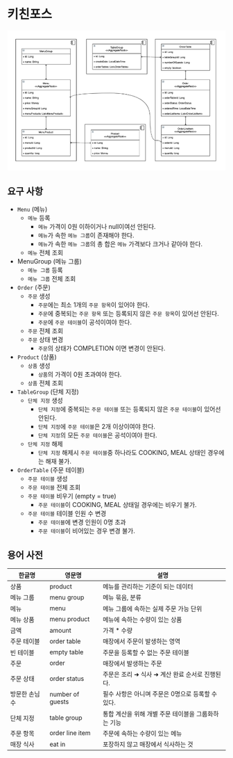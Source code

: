# 키친포스

![jwp-refactoring-entity-relation-2](assets/jwp-refactoring-entity-relation.png)

<!-- %3CmxGraphModel%3E%3Croot%3E%3CmxCell%20id%3D%220%22%2F%3E%3CmxCell%20id%3D%221%22%20parent%3D%220%22%2F%3E%3CmxCell%20id%3D%222%22%20value%3D%22%22%20style%3D%22html%3D1%3BdropTarget%3D0%3B%22%20vertex%3D%221%22%20parent%3D%221%22%3E%3CmxGeometry%20x%3D%22410%22%20y%3D%2240%22%20width%3D%22300%22%20height%3D%22600%22%20as%3D%22geometry%22%2F%3E%3C%2FmxCell%3E%3CmxCell%20id%3D%223%22%20value%3D%22%22%20style%3D%22shape%3Dmodule%3BjettyWidth%3D8%3BjettyHeight%3D4%3B%22%20vertex%3D%221%22%20parent%3D%222%22%3E%3CmxGeometry%20x%3D%221%22%20width%3D%2220%22%20height%3D%2220%22%20relative%3D%221%22%20as%3D%22geometry%22%3E%3CmxPoint%20x%3D%22-27%22%20y%3D%227%22%20as%3D%22offset%22%2F%3E%3C%2FmxGeometry%3E%3C%2FmxCell%3E%3CmxCell%20id%3D%224%22%20value%3D%22%22%20style%3D%22html%3D1%3BdropTarget%3D0%3B%22%20vertex%3D%221%22%20parent%3D%221%22%3E%3CmxGeometry%20x%3D%2270%22%20y%3D%2240%22%20width%3D%22300%22%20height%3D%22171%22%20as%3D%22geometry%22%2F%3E%3C%2FmxCell%3E%3CmxCell%20id%3D%225%22%20value%3D%22%22%20style%3D%22shape%3Dmodule%3BjettyWidth%3D8%3BjettyHeight%3D4%3B%22%20vertex%3D%221%22%20parent%3D%224%22%3E%3CmxGeometry%20x%3D%221%22%20width%3D%2220%22%20height%3D%2220%22%20relative%3D%221%22%20as%3D%22geometry%22%3E%3CmxPoint%20x%3D%22-27%22%20y%3D%227%22%20as%3D%22offset%22%2F%3E%3C%2FmxGeometry%3E%3C%2FmxCell%3E%3CmxCell%20id%3D%226%22%20value%3D%22%22%20style%3D%22html%3D1%3BdropTarget%3D0%3B%22%20vertex%3D%221%22%20parent%3D%221%22%3E%3CmxGeometry%20x%3D%2262%22%20y%3D%22460%22%20width%3D%22300%22%20height%3D%22180%22%20as%3D%22geometry%22%2F%3E%3C%2FmxCell%3E%3CmxCell%20id%3D%227%22%20value%3D%22%22%20style%3D%22shape%3Dmodule%3BjettyWidth%3D8%3BjettyHeight%3D4%3B%22%20vertex%3D%221%22%20parent%3D%226%22%3E%3CmxGeometry%20x%3D%221%22%20width%3D%2220%22%20height%3D%2220%22%20relative%3D%221%22%20as%3D%22geometry%22%3E%3CmxPoint%20x%3D%22-27%22%20y%3D%227%22%20as%3D%22offset%22%2F%3E%3C%2FmxGeometry%3E%3C%2FmxCell%3E%3CmxCell%20id%3D%228%22%20value%3D%22%22%20style%3D%22html%3D1%3BdropTarget%3D0%3B%22%20vertex%3D%221%22%20parent%3D%221%22%3E%3CmxGeometry%20x%3D%22-280%22%20y%3D%2240%22%20width%3D%22300%22%20height%3D%22600%22%20as%3D%22geometry%22%2F%3E%3C%2FmxCell%3E%3CmxCell%20id%3D%229%22%20value%3D%22%22%20style%3D%22shape%3Dmodule%3BjettyWidth%3D8%3BjettyHeight%3D4%3B%22%20vertex%3D%221%22%20parent%3D%228%22%3E%3CmxGeometry%20x%3D%221%22%20width%3D%2220%22%20height%3D%2220%22%20relative%3D%221%22%20as%3D%22geometry%22%3E%3CmxPoint%20x%3D%22-27%22%20y%3D%227%22%20as%3D%22offset%22%2F%3E%3C%2FmxGeometry%3E%3C%2FmxCell%3E%3CmxCell%20id%3D%2210%22%20value%3D%22Order%26%2310%3B%26lt%3B%26lt%3BAggregateRoot%26gt%3B%26gt%3B%22%20style%3D%22swimlane%3BfontStyle%3D0%3BchildLayout%3DstackLayout%3Bhorizontal%3D1%3BstartSize%3D50%3BfillColor%3Dnone%3BhorizontalStack%3D0%3BresizeParent%3D1%3BresizeParentMax%3D0%3BresizeLast%3D0%3Bcollapsible%3D1%3BmarginBottom%3D0%3B%22%20vertex%3D%221%22%20parent%3D%221%22%3E%3CmxGeometry%20x%3D%22440%22%20y%3D%22240%22%20width%3D%22240%22%20height%3D%22180%22%20as%3D%22geometry%22%2F%3E%3C%2FmxCell%3E%3CmxCell%20id%3D%2211%22%20value%3D%22%2B%20id%3A%20Long%22%20style%3D%22text%3BstrokeColor%3Dnone%3BfillColor%3Dnone%3Balign%3Dleft%3BverticalAlign%3Dtop%3BspacingLeft%3D4%3BspacingRight%3D4%3Boverflow%3Dhidden%3Brotatable%3D0%3Bpoints%3D%5B%5B0%2C0.5%5D%2C%5B1%2C0.5%5D%5D%3BportConstraint%3Deastwest%3B%22%20vertex%3D%221%22%20parent%3D%2210%22%3E%3CmxGeometry%20y%3D%2250%22%20width%3D%22240%22%20height%3D%2226%22%20as%3D%22geometry%22%2F%3E%3C%2FmxCell%3E%3CmxCell%20id%3D%2212%22%20value%3D%22%2B%20orderTableId%3A%20Long%22%20style%3D%22text%3BstrokeColor%3Dnone%3BfillColor%3Dnone%3Balign%3Dleft%3BverticalAlign%3Dtop%3BspacingLeft%3D4%3BspacingRight%3D4%3Boverflow%3Dhidden%3Brotatable%3D0%3Bpoints%3D%5B%5B0%2C0.5%5D%2C%5B1%2C0.5%5D%5D%3BportConstraint%3Deastwest%3B%22%20vertex%3D%221%22%20parent%3D%2210%22%3E%3CmxGeometry%20y%3D%2276%22%20width%3D%22240%22%20height%3D%2226%22%20as%3D%22geometry%22%2F%3E%3C%2FmxCell%3E%3CmxCell%20id%3D%2213%22%20value%3D%22%2B%20orderStatus%3A%20OrderStatus%22%20style%3D%22text%3BstrokeColor%3Dnone%3BfillColor%3Dnone%3Balign%3Dleft%3BverticalAlign%3Dtop%3BspacingLeft%3D4%3BspacingRight%3D4%3Boverflow%3Dhidden%3Brotatable%3D0%3Bpoints%3D%5B%5B0%2C0.5%5D%2C%5B1%2C0.5%5D%5D%3BportConstraint%3Deastwest%3B%22%20vertex%3D%221%22%20parent%3D%2210%22%3E%3CmxGeometry%20y%3D%22102%22%20width%3D%22240%22%20height%3D%2226%22%20as%3D%22geometry%22%2F%3E%3C%2FmxCell%3E%3CmxCell%20id%3D%2214%22%20value%3D%22%2B%20orderedTime%3A%20LocalDateTime%22%20style%3D%22text%3BstrokeColor%3Dnone%3BfillColor%3Dnone%3Balign%3Dleft%3BverticalAlign%3Dtop%3BspacingLeft%3D4%3BspacingRight%3D4%3Boverflow%3Dhidden%3Brotatable%3D0%3Bpoints%3D%5B%5B0%2C0.5%5D%2C%5B1%2C0.5%5D%5D%3BportConstraint%3Deastwest%3B%22%20vertex%3D%221%22%20parent%3D%2210%22%3E%3CmxGeometry%20y%3D%22128%22%20width%3D%22240%22%20height%3D%2226%22%20as%3D%22geometry%22%2F%3E%3C%2FmxCell%3E%3CmxCell%20id%3D%2215%22%20value%3D%22%2B%20orderListItems%3A%20List%26lt%3BOrderListItem%26gt%3B%22%20style%3D%22text%3BstrokeColor%3Dnone%3BfillColor%3Dnone%3Balign%3Dleft%3BverticalAlign%3Dtop%3BspacingLeft%3D4%3BspacingRight%3D4%3Boverflow%3Dhidden%3Brotatable%3D0%3Bpoints%3D%5B%5B0%2C0.5%5D%2C%5B1%2C0.5%5D%5D%3BportConstraint%3Deastwest%3B%22%20vertex%3D%221%22%20parent%3D%2210%22%3E%3CmxGeometry%20y%3D%22154%22%20width%3D%22240%22%20height%3D%2226%22%20as%3D%22geometry%22%2F%3E%3C%2FmxCell%3E%3CmxCell%20id%3D%2216%22%20style%3D%22edgeStyle%3DorthogonalEdgeStyle%3Bcurved%3D1%3Brounded%3D0%3BorthogonalLoop%3D1%3BjettySize%3Dauto%3Bhtml%3D1%3BstartArrow%3DERmany%3BstartFill%3D0%3BendArrow%3DERone%3BendFill%3D0%3B%22%20edge%3D%221%22%20source%3D%2217%22%20target%3D%2210%22%20parent%3D%221%22%3E%3CmxGeometry%20relative%3D%221%22%20as%3D%22geometry%22%2F%3E%3C%2FmxCell%3E%3CmxCell%20id%3D%2217%22%20value%3D%22OrderLineItem%26%2310%3B%26lt%3B%26lt%3BAggregateRoot%26gt%3B%26gt%3B%22%20style%3D%22swimlane%3BfontStyle%3D0%3BchildLayout%3DstackLayout%3Bhorizontal%3D1%3BstartSize%3D47%3BfillColor%3Dnone%3BhorizontalStack%3D0%3BresizeParent%3D1%3BresizeParentMax%3D0%3BresizeLast%3D0%3Bcollapsible%3D1%3BmarginBottom%3D0%3B%22%20vertex%3D%221%22%20parent%3D%221%22%3E%3CmxGeometry%20x%3D%22440%22%20y%3D%22464.5%22%20width%3D%22240%22%20height%3D%22151%22%20as%3D%22geometry%22%2F%3E%3C%2FmxCell%3E%3CmxCell%20id%3D%2218%22%20value%3D%22%2B%20id%3A%20Long%22%20style%3D%22text%3BstrokeColor%3Dnone%3BfillColor%3Dnone%3Balign%3Dleft%3BverticalAlign%3Dtop%3BspacingLeft%3D4%3BspacingRight%3D4%3Boverflow%3Dhidden%3Brotatable%3D0%3Bpoints%3D%5B%5B0%2C0.5%5D%2C%5B1%2C0.5%5D%5D%3BportConstraint%3Deastwest%3B%22%20vertex%3D%221%22%20parent%3D%2217%22%3E%3CmxGeometry%20y%3D%2247%22%20width%3D%22240%22%20height%3D%2226%22%20as%3D%22geometry%22%2F%3E%3C%2FmxCell%3E%3CmxCell%20id%3D%2219%22%20value%3D%22%2B%20orderId%3A%20Long%22%20style%3D%22text%3BstrokeColor%3Dnone%3BfillColor%3Dnone%3Balign%3Dleft%3BverticalAlign%3Dtop%3BspacingLeft%3D4%3BspacingRight%3D4%3Boverflow%3Dhidden%3Brotatable%3D0%3Bpoints%3D%5B%5B0%2C0.5%5D%2C%5B1%2C0.5%5D%5D%3BportConstraint%3Deastwest%3B%22%20vertex%3D%221%22%20parent%3D%2217%22%3E%3CmxGeometry%20y%3D%2273%22%20width%3D%22240%22%20height%3D%2226%22%20as%3D%22geometry%22%2F%3E%3C%2FmxCell%3E%3CmxCell%20id%3D%2220%22%20value%3D%22%2B%20menuId%3A%20Long%22%20style%3D%22text%3BstrokeColor%3Dnone%3BfillColor%3Dnone%3Balign%3Dleft%3BverticalAlign%3Dtop%3BspacingLeft%3D4%3BspacingRight%3D4%3Boverflow%3Dhidden%3Brotatable%3D0%3Bpoints%3D%5B%5B0%2C0.5%5D%2C%5B1%2C0.5%5D%5D%3BportConstraint%3Deastwest%3B%22%20vertex%3D%221%22%20parent%3D%2217%22%3E%3CmxGeometry%20y%3D%2299%22%20width%3D%22240%22%20height%3D%2226%22%20as%3D%22geometry%22%2F%3E%3C%2FmxCell%3E%3CmxCell%20id%3D%2221%22%20value%3D%22%2B%20quantity%3A%20long%22%20style%3D%22text%3BstrokeColor%3Dnone%3BfillColor%3Dnone%3Balign%3Dleft%3BverticalAlign%3Dtop%3BspacingLeft%3D4%3BspacingRight%3D4%3Boverflow%3Dhidden%3Brotatable%3D0%3Bpoints%3D%5B%5B0%2C0.5%5D%2C%5B1%2C0.5%5D%5D%3BportConstraint%3Deastwest%3B%22%20vertex%3D%221%22%20parent%3D%2217%22%3E%3CmxGeometry%20y%3D%22125%22%20width%3D%22240%22%20height%3D%2226%22%20as%3D%22geometry%22%2F%3E%3C%2FmxCell%3E%3CmxCell%20id%3D%2222%22%20style%3D%22edgeStyle%3DorthogonalEdgeStyle%3Bcurved%3D1%3Brounded%3D0%3BorthogonalLoop%3D1%3BjettySize%3Dauto%3Bhtml%3D1%3BstartArrow%3DERone%3BstartFill%3D0%3BendArrow%3DERone%3BendFill%3D0%3BentryX%3D0%3BentryY%3D0.5%3BentryDx%3D0%3BentryDy%3D0%3BexitX%3D1%3BexitY%3D0.5%3BexitDx%3D0%3BexitDy%3D0%3B%22%20edge%3D%221%22%20source%3D%2225%22%20target%3D%2219%22%20parent%3D%221%22%3E%3CmxGeometry%20relative%3D%221%22%20as%3D%22geometry%22%3E%3CArray%20as%3D%22points%22%3E%3CmxPoint%20x%3D%22384%22%20y%3D%22306%22%2F%3E%3CmxPoint%20x%3D%22384%22%20y%3D%22539%22%2F%3E%3C%2FArray%3E%3C%2FmxGeometry%3E%3C%2FmxCell%3E%3CmxCell%20id%3D%2223%22%20value%3D%22Menu%26%2310%3B%26lt%3B%26lt%3BAggregateRoot%26gt%3B%26gt%3B%22%20style%3D%22swimlane%3BfontStyle%3D0%3BchildLayout%3DstackLayout%3Bhorizontal%3D1%3BstartSize%3D50%3BfillColor%3Dnone%3BhorizontalStack%3D0%3BresizeParent%3D1%3BresizeParentMax%3D0%3BresizeLast%3D0%3Bcollapsible%3D1%3BmarginBottom%3D0%3B%22%20vertex%3D%221%22%20parent%3D%221%22%3E%3CmxGeometry%20x%3D%22-250%22%20y%3D%22240%22%20width%3D%22240%22%20height%3D%22180%22%20as%3D%22geometry%22%2F%3E%3C%2FmxCell%3E%3CmxCell%20id%3D%2224%22%20value%3D%22%2B%20id%3A%20Long%22%20style%3D%22text%3BstrokeColor%3Dnone%3BfillColor%3Dnone%3Balign%3Dleft%3BverticalAlign%3Dtop%3BspacingLeft%3D4%3BspacingRight%3D4%3Boverflow%3Dhidden%3Brotatable%3D0%3Bpoints%3D%5B%5B0%2C0.5%5D%2C%5B1%2C0.5%5D%5D%3BportConstraint%3Deastwest%3B%22%20vertex%3D%221%22%20parent%3D%2223%22%3E%3CmxGeometry%20y%3D%2250%22%20width%3D%22240%22%20height%3D%2226%22%20as%3D%22geometry%22%2F%3E%3C%2FmxCell%3E%3CmxCell%20id%3D%2225%22%20value%3D%22%2B%20name%3A%20String%22%20style%3D%22text%3BstrokeColor%3Dnone%3BfillColor%3Dnone%3Balign%3Dleft%3BverticalAlign%3Dtop%3BspacingLeft%3D4%3BspacingRight%3D4%3Boverflow%3Dhidden%3Brotatable%3D0%3Bpoints%3D%5B%5B0%2C0.5%5D%2C%5B1%2C0.5%5D%5D%3BportConstraint%3Deastwest%3B%22%20vertex%3D%221%22%20parent%3D%2223%22%3E%3CmxGeometry%20y%3D%2276%22%20width%3D%22240%22%20height%3D%2226%22%20as%3D%22geometry%22%2F%3E%3C%2FmxCell%3E%3CmxCell%20id%3D%2226%22%20value%3D%22%2B%20price%3A%20Money%22%20style%3D%22text%3BstrokeColor%3Dnone%3BfillColor%3Dnone%3Balign%3Dleft%3BverticalAlign%3Dtop%3BspacingLeft%3D4%3BspacingRight%3D4%3Boverflow%3Dhidden%3Brotatable%3D0%3Bpoints%3D%5B%5B0%2C0.5%5D%2C%5B1%2C0.5%5D%5D%3BportConstraint%3Deastwest%3B%22%20vertex%3D%221%22%20parent%3D%2223%22%3E%3CmxGeometry%20y%3D%22102%22%20width%3D%22240%22%20height%3D%2226%22%20as%3D%22geometry%22%2F%3E%3C%2FmxCell%3E%3CmxCell%20id%3D%2227%22%20value%3D%22%2B%20menuGroupId%3A%20Long%22%20style%3D%22text%3BstrokeColor%3Dnone%3BfillColor%3Dnone%3Balign%3Dleft%3BverticalAlign%3Dtop%3BspacingLeft%3D4%3BspacingRight%3D4%3Boverflow%3Dhidden%3Brotatable%3D0%3Bpoints%3D%5B%5B0%2C0.5%5D%2C%5B1%2C0.5%5D%5D%3BportConstraint%3Deastwest%3B%22%20vertex%3D%221%22%20parent%3D%2223%22%3E%3CmxGeometry%20y%3D%22128%22%20width%3D%22240%22%20height%3D%2226%22%20as%3D%22geometry%22%2F%3E%3C%2FmxCell%3E%3CmxCell%20id%3D%2228%22%20value%3D%22%2B%20menuProducts%3A%20List%26lt%3BMenuProduct%26gt%3B%22%20style%3D%22text%3BstrokeColor%3Dnone%3BfillColor%3Dnone%3Balign%3Dleft%3BverticalAlign%3Dtop%3BspacingLeft%3D4%3BspacingRight%3D4%3Boverflow%3Dhidden%3Brotatable%3D0%3Bpoints%3D%5B%5B0%2C0.5%5D%2C%5B1%2C0.5%5D%5D%3BportConstraint%3Deastwest%3B%22%20vertex%3D%221%22%20parent%3D%2223%22%3E%3CmxGeometry%20y%3D%22154%22%20width%3D%22240%22%20height%3D%2226%22%20as%3D%22geometry%22%2F%3E%3C%2FmxCell%3E%3CmxCell%20id%3D%2229%22%20style%3D%22edgeStyle%3DorthogonalEdgeStyle%3Bcurved%3D1%3Brounded%3D0%3BorthogonalLoop%3D1%3BjettySize%3Dauto%3Bhtml%3D1%3BstartArrow%3DERone%3BstartFill%3D0%3BendArrow%3DERmany%3BendFill%3D0%3B%22%20edge%3D%221%22%20source%3D%2230%22%20target%3D%2223%22%20parent%3D%221%22%3E%3CmxGeometry%20relative%3D%221%22%20as%3D%22geometry%22%2F%3E%3C%2FmxCell%3E%3CmxCell%20id%3D%2230%22%20value%3D%22MenuGroup%22%20style%3D%22swimlane%3BfontStyle%3D0%3BchildLayout%3DstackLayout%3Bhorizontal%3D1%3BstartSize%3D26%3BfillColor%3Dnone%3BhorizontalStack%3D0%3BresizeParent%3D1%3BresizeParentMax%3D0%3BresizeLast%3D0%3Bcollapsible%3D1%3BmarginBottom%3D0%3B%22%20vertex%3D%221%22%20parent%3D%221%22%3E%3CmxGeometry%20x%3D%22-250%22%20y%3D%2286.5%22%20width%3D%22240%22%20height%3D%2278%22%20as%3D%22geometry%22%2F%3E%3C%2FmxCell%3E%3CmxCell%20id%3D%2231%22%20value%3D%22%2B%20id%3A%20Long%22%20style%3D%22text%3BstrokeColor%3Dnone%3BfillColor%3Dnone%3Balign%3Dleft%3BverticalAlign%3Dtop%3BspacingLeft%3D4%3BspacingRight%3D4%3Boverflow%3Dhidden%3Brotatable%3D0%3Bpoints%3D%5B%5B0%2C0.5%5D%2C%5B1%2C0.5%5D%5D%3BportConstraint%3Deastwest%3B%22%20vertex%3D%221%22%20parent%3D%2230%22%3E%3CmxGeometry%20y%3D%2226%22%20width%3D%22240%22%20height%3D%2226%22%20as%3D%22geometry%22%2F%3E%3C%2FmxCell%3E%3CmxCell%20id%3D%2232%22%20value%3D%22%2B%20name%3A%20String%22%20style%3D%22text%3BstrokeColor%3Dnone%3BfillColor%3Dnone%3Balign%3Dleft%3BverticalAlign%3Dtop%3BspacingLeft%3D4%3BspacingRight%3D4%3Boverflow%3Dhidden%3Brotatable%3D0%3Bpoints%3D%5B%5B0%2C0.5%5D%2C%5B1%2C0.5%5D%5D%3BportConstraint%3Deastwest%3B%22%20vertex%3D%221%22%20parent%3D%2230%22%3E%3CmxGeometry%20y%3D%2252%22%20width%3D%22240%22%20height%3D%2226%22%20as%3D%22geometry%22%2F%3E%3C%2FmxCell%3E%3CmxCell%20id%3D%2233%22%20style%3D%22edgeStyle%3DorthogonalEdgeStyle%3Bcurved%3D1%3Brounded%3D0%3BorthogonalLoop%3D1%3BjettySize%3Dauto%3Bhtml%3D1%3BstartArrow%3DERmany%3BstartFill%3D0%3BendArrow%3DERone%3BendFill%3D0%3B%22%20edge%3D%221%22%20source%3D%2235%22%20target%3D%2223%22%20parent%3D%221%22%3E%3CmxGeometry%20relative%3D%221%22%20as%3D%22geometry%22%2F%3E%3C%2FmxCell%3E%3CmxCell%20id%3D%2234%22%20style%3D%22edgeStyle%3DorthogonalEdgeStyle%3Bcurved%3D1%3Brounded%3D0%3BorthogonalLoop%3D1%3BjettySize%3Dauto%3Bhtml%3D1%3BstartArrow%3DERmany%3BstartFill%3D0%3BendArrow%3DERone%3BendFill%3D0%3B%22%20edge%3D%221%22%20source%3D%2235%22%20target%3D%2251%22%20parent%3D%221%22%3E%3CmxGeometry%20relative%3D%221%22%20as%3D%22geometry%22%2F%3E%3C%2FmxCell%3E%3CmxCell%20id%3D%2235%22%20value%3D%22MenuProduct%22%20style%3D%22swimlane%3BfontStyle%3D0%3BchildLayout%3DstackLayout%3Bhorizontal%3D1%3BstartSize%3D26%3BfillColor%3Dnone%3BhorizontalStack%3D0%3BresizeParent%3D1%3BresizeParentMax%3D0%3BresizeLast%3D0%3Bcollapsible%3D1%3BmarginBottom%3D0%3B%22%20vertex%3D%221%22%20parent%3D%221%22%3E%3CmxGeometry%20x%3D%22-250%22%20y%3D%22485.5%22%20width%3D%22240%22%20height%3D%22130%22%20as%3D%22geometry%22%2F%3E%3C%2FmxCell%3E%3CmxCell%20id%3D%2236%22%20value%3D%22%2B%20id%3A%20Long%22%20style%3D%22text%3BstrokeColor%3Dnone%3BfillColor%3Dnone%3Balign%3Dleft%3BverticalAlign%3Dtop%3BspacingLeft%3D4%3BspacingRight%3D4%3Boverflow%3Dhidden%3Brotatable%3D0%3Bpoints%3D%5B%5B0%2C0.5%5D%2C%5B1%2C0.5%5D%5D%3BportConstraint%3Deastwest%3B%22%20vertex%3D%221%22%20parent%3D%2235%22%3E%3CmxGeometry%20y%3D%2226%22%20width%3D%22240%22%20height%3D%2226%22%20as%3D%22geometry%22%2F%3E%3C%2FmxCell%3E%3CmxCell%20id%3D%2237%22%20value%3D%22%2B%20menuId%3A%20Long%22%20style%3D%22text%3BstrokeColor%3Dnone%3BfillColor%3Dnone%3Balign%3Dleft%3BverticalAlign%3Dtop%3BspacingLeft%3D4%3BspacingRight%3D4%3Boverflow%3Dhidden%3Brotatable%3D0%3Bpoints%3D%5B%5B0%2C0.5%5D%2C%5B1%2C0.5%5D%5D%3BportConstraint%3Deastwest%3B%22%20vertex%3D%221%22%20parent%3D%2235%22%3E%3CmxGeometry%20y%3D%2252%22%20width%3D%22240%22%20height%3D%2226%22%20as%3D%22geometry%22%2F%3E%3C%2FmxCell%3E%3CmxCell%20id%3D%2238%22%20value%3D%22%2B%20productId%3A%20Long%22%20style%3D%22text%3BstrokeColor%3Dnone%3BfillColor%3Dnone%3Balign%3Dleft%3BverticalAlign%3Dtop%3BspacingLeft%3D4%3BspacingRight%3D4%3Boverflow%3Dhidden%3Brotatable%3D0%3Bpoints%3D%5B%5B0%2C0.5%5D%2C%5B1%2C0.5%5D%5D%3BportConstraint%3Deastwest%3B%22%20vertex%3D%221%22%20parent%3D%2235%22%3E%3CmxGeometry%20y%3D%2278%22%20width%3D%22240%22%20height%3D%2226%22%20as%3D%22geometry%22%2F%3E%3C%2FmxCell%3E%3CmxCell%20id%3D%2239%22%20value%3D%22%2B%20quantity%3A%20long%22%20style%3D%22text%3BstrokeColor%3Dnone%3BfillColor%3Dnone%3Balign%3Dleft%3BverticalAlign%3Dtop%3BspacingLeft%3D4%3BspacingRight%3D4%3Boverflow%3Dhidden%3Brotatable%3D0%3Bpoints%3D%5B%5B0%2C0.5%5D%2C%5B1%2C0.5%5D%5D%3BportConstraint%3Deastwest%3B%22%20vertex%3D%221%22%20parent%3D%2235%22%3E%3CmxGeometry%20y%3D%22104%22%20width%3D%22240%22%20height%3D%2226%22%20as%3D%22geometry%22%2F%3E%3C%2FmxCell%3E%3CmxCell%20id%3D%2240%22%20style%3D%22edgeStyle%3DorthogonalEdgeStyle%3Brounded%3D0%3BorthogonalLoop%3D1%3BjettySize%3Dauto%3Bhtml%3D1%3BendArrow%3DERone%3BendFill%3D0%3BstartArrow%3DERone%3BstartFill%3D0%3B%22%20edge%3D%221%22%20source%3D%2241%22%20target%3D%2210%22%20parent%3D%221%22%3E%3CmxGeometry%20relative%3D%221%22%20as%3D%22geometry%22%2F%3E%3C%2FmxCell%3E%3CmxCell%20id%3D%2241%22%20value%3D%22OrderTable%22%20style%3D%22swimlane%3BfontStyle%3D0%3BchildLayout%3DstackLayout%3Bhorizontal%3D1%3BstartSize%3D26%3BfillColor%3Dnone%3BhorizontalStack%3D0%3BresizeParent%3D1%3BresizeParentMax%3D0%3BresizeLast%3D0%3Bcollapsible%3D1%3BmarginBottom%3D0%3B%22%20vertex%3D%221%22%20parent%3D%221%22%3E%3CmxGeometry%20x%3D%22440%22%20y%3D%2264%22%20width%3D%22240%22%20height%3D%22130%22%20as%3D%22geometry%22%2F%3E%3C%2FmxCell%3E%3CmxCell%20id%3D%2242%22%20value%3D%22%2B%20id%3A%20Long%22%20style%3D%22text%3BstrokeColor%3Dnone%3BfillColor%3Dnone%3Balign%3Dleft%3BverticalAlign%3Dtop%3BspacingLeft%3D4%3BspacingRight%3D4%3Boverflow%3Dhidden%3Brotatable%3D0%3Bpoints%3D%5B%5B0%2C0.5%5D%2C%5B1%2C0.5%5D%5D%3BportConstraint%3Deastwest%3B%22%20vertex%3D%221%22%20parent%3D%2241%22%3E%3CmxGeometry%20y%3D%2226%22%20width%3D%22240%22%20height%3D%2226%22%20as%3D%22geometry%22%2F%3E%3C%2FmxCell%3E%3CmxCell%20id%3D%2243%22%20value%3D%22%2B%20tableGroupId%3A%20Long%22%20style%3D%22text%3BstrokeColor%3Dnone%3BfillColor%3Dnone%3Balign%3Dleft%3BverticalAlign%3Dtop%3BspacingLeft%3D4%3BspacingRight%3D4%3Boverflow%3Dhidden%3Brotatable%3D0%3Bpoints%3D%5B%5B0%2C0.5%5D%2C%5B1%2C0.5%5D%5D%3BportConstraint%3Deastwest%3B%22%20vertex%3D%221%22%20parent%3D%2241%22%3E%3CmxGeometry%20y%3D%2252%22%20width%3D%22240%22%20height%3D%2226%22%20as%3D%22geometry%22%2F%3E%3C%2FmxCell%3E%3CmxCell%20id%3D%2244%22%20value%3D%22%2B%20numberOfGuests%3A%20Long%22%20style%3D%22text%3BstrokeColor%3Dnone%3BfillColor%3Dnone%3Balign%3Dleft%3BverticalAlign%3Dtop%3BspacingLeft%3D4%3BspacingRight%3D4%3Boverflow%3Dhidden%3Brotatable%3D0%3Bpoints%3D%5B%5B0%2C0.5%5D%2C%5B1%2C0.5%5D%5D%3BportConstraint%3Deastwest%3B%22%20vertex%3D%221%22%20parent%3D%2241%22%3E%3CmxGeometry%20y%3D%2278%22%20width%3D%22240%22%20height%3D%2226%22%20as%3D%22geometry%22%2F%3E%3C%2FmxCell%3E%3CmxCell%20id%3D%2245%22%20value%3D%22%2B%20empty%3A%20boolean%22%20style%3D%22text%3BstrokeColor%3Dnone%3BfillColor%3Dnone%3Balign%3Dleft%3BverticalAlign%3Dtop%3BspacingLeft%3D4%3BspacingRight%3D4%3Boverflow%3Dhidden%3Brotatable%3D0%3Bpoints%3D%5B%5B0%2C0.5%5D%2C%5B1%2C0.5%5D%5D%3BportConstraint%3Deastwest%3B%22%20vertex%3D%221%22%20parent%3D%2241%22%3E%3CmxGeometry%20y%3D%22104%22%20width%3D%22240%22%20height%3D%2226%22%20as%3D%22geometry%22%2F%3E%3C%2FmxCell%3E%3CmxCell%20id%3D%2246%22%20style%3D%22rounded%3D0%3BorthogonalLoop%3D1%3BjettySize%3Dauto%3Bhtml%3D1%3BedgeStyle%3DorthogonalEdgeStyle%3Bcurved%3D1%3BendArrow%3DERmany%3BendFill%3D0%3BstartArrow%3DERone%3BstartFill%3D0%3B%22%20edge%3D%221%22%20source%3D%2247%22%20target%3D%2241%22%20parent%3D%221%22%3E%3CmxGeometry%20relative%3D%221%22%20as%3D%22geometry%22%2F%3E%3C%2FmxCell%3E%3CmxCell%20id%3D%2247%22%20value%3D%22TableGroup%26%2310%3B%26lt%3B%26lt%3BAggregateRoot%26gt%3B%26gt%3B%22%20style%3D%22swimlane%3BfontStyle%3D0%3BchildLayout%3DstackLayout%3Bhorizontal%3D1%3BstartSize%3D47%3BfillColor%3Dnone%3BhorizontalStack%3D0%3BresizeParent%3D1%3BresizeParentMax%3D0%3BresizeLast%3D0%3Bcollapsible%3D1%3BmarginBottom%3D0%3B%22%20vertex%3D%221%22%20parent%3D%221%22%3E%3CmxGeometry%20x%3D%22100%22%20y%3D%2264%22%20width%3D%22240%22%20height%3D%22125%22%20as%3D%22geometry%22%2F%3E%3C%2FmxCell%3E%3CmxCell%20id%3D%2248%22%20value%3D%22%2B%20id%3A%20Long%22%20style%3D%22text%3BstrokeColor%3Dnone%3BfillColor%3Dnone%3Balign%3Dleft%3BverticalAlign%3Dtop%3BspacingLeft%3D4%3BspacingRight%3D4%3Boverflow%3Dhidden%3Brotatable%3D0%3Bpoints%3D%5B%5B0%2C0.5%5D%2C%5B1%2C0.5%5D%5D%3BportConstraint%3Deastwest%3B%22%20vertex%3D%221%22%20parent%3D%2247%22%3E%3CmxGeometry%20y%3D%2247%22%20width%3D%22240%22%20height%3D%2226%22%20as%3D%22geometry%22%2F%3E%3C%2FmxCell%3E%3CmxCell%20id%3D%2249%22%20value%3D%22%2B%20createDate%3A%20LocalDateTime%22%20style%3D%22text%3BstrokeColor%3Dnone%3BfillColor%3Dnone%3Balign%3Dleft%3BverticalAlign%3Dtop%3BspacingLeft%3D4%3BspacingRight%3D4%3Boverflow%3Dhidden%3Brotatable%3D0%3Bpoints%3D%5B%5B0%2C0.5%5D%2C%5B1%2C0.5%5D%5D%3BportConstraint%3Deastwest%3B%22%20vertex%3D%221%22%20parent%3D%2247%22%3E%3CmxGeometry%20y%3D%2273%22%20width%3D%22240%22%20height%3D%2226%22%20as%3D%22geometry%22%2F%3E%3C%2FmxCell%3E%3CmxCell%20id%3D%2250%22%20value%3D%22%2B%20orderTables%3A%20List%26lt%3BOrderTable%26gt%3B%22%20style%3D%22text%3BstrokeColor%3Dnone%3BfillColor%3Dnone%3Balign%3Dleft%3BverticalAlign%3Dtop%3BspacingLeft%3D4%3BspacingRight%3D4%3Boverflow%3Dhidden%3Brotatable%3D0%3Bpoints%3D%5B%5B0%2C0.5%5D%2C%5B1%2C0.5%5D%5D%3BportConstraint%3Deastwest%3B%22%20vertex%3D%221%22%20parent%3D%2247%22%3E%3CmxGeometry%20y%3D%2299%22%20width%3D%22240%22%20height%3D%2226%22%20as%3D%22geometry%22%2F%3E%3C%2FmxCell%3E%3CmxCell%20id%3D%2251%22%20value%3D%22Product%26%2310%3B%26lt%3B%26lt%3BAggregateRoot%26gt%3B%26gt%3B%22%20style%3D%22swimlane%3BfontStyle%3D0%3BchildLayout%3DstackLayout%3Bhorizontal%3D1%3BstartSize%3D50%3BfillColor%3Dnone%3BhorizontalStack%3D0%3BresizeParent%3D1%3BresizeParentMax%3D0%3BresizeLast%3D0%3Bcollapsible%3D1%3BmarginBottom%3D0%3B%22%20vertex%3D%221%22%20parent%3D%221%22%3E%3CmxGeometry%20x%3D%2292%22%20y%3D%22487.5%22%20width%3D%22240%22%20height%3D%22128%22%20as%3D%22geometry%22%2F%3E%3C%2FmxCell%3E%3CmxCell%20id%3D%2252%22%20value%3D%22%2B%20id%3A%20Long%22%20style%3D%22text%3BstrokeColor%3Dnone%3BfillColor%3Dnone%3Balign%3Dleft%3BverticalAlign%3Dtop%3BspacingLeft%3D4%3BspacingRight%3D4%3Boverflow%3Dhidden%3Brotatable%3D0%3Bpoints%3D%5B%5B0%2C0.5%5D%2C%5B1%2C0.5%5D%5D%3BportConstraint%3Deastwest%3B%22%20vertex%3D%221%22%20parent%3D%2251%22%3E%3CmxGeometry%20y%3D%2250%22%20width%3D%22240%22%20height%3D%2226%22%20as%3D%22geometry%22%2F%3E%3C%2FmxCell%3E%3CmxCell%20id%3D%2253%22%20value%3D%22%2B%20name%3A%20String%22%20style%3D%22text%3BstrokeColor%3Dnone%3BfillColor%3Dnone%3Balign%3Dleft%3BverticalAlign%3Dtop%3BspacingLeft%3D4%3BspacingRight%3D4%3Boverflow%3Dhidden%3Brotatable%3D0%3Bpoints%3D%5B%5B0%2C0.5%5D%2C%5B1%2C0.5%5D%5D%3BportConstraint%3Deastwest%3B%22%20vertex%3D%221%22%20parent%3D%2251%22%3E%3CmxGeometry%20y%3D%2276%22%20width%3D%22240%22%20height%3D%2226%22%20as%3D%22geometry%22%2F%3E%3C%2FmxCell%3E%3CmxCell%20id%3D%2254%22%20value%3D%22%2B%20price%3A%20Money%22%20style%3D%22text%3BstrokeColor%3Dnone%3BfillColor%3Dnone%3Balign%3Dleft%3BverticalAlign%3Dtop%3BspacingLeft%3D4%3BspacingRight%3D4%3Boverflow%3Dhidden%3Brotatable%3D0%3Bpoints%3D%5B%5B0%2C0.5%5D%2C%5B1%2C0.5%5D%5D%3BportConstraint%3Deastwest%3B%22%20vertex%3D%221%22%20parent%3D%2251%22%3E%3CmxGeometry%20y%3D%22102%22%20width%3D%22240%22%20height%3D%2226%22%20as%3D%22geometry%22%2F%3E%3C%2FmxCell%3E%3C%2Froot%3E%3C%2FmxGraphModel%3E -->

## 요구 사항
- `Menu` (메뉴)
  - `메뉴` 등록
    - `메뉴` 가격이 0원 이하이거나 null이여선 안된다.
    - `메뉴`가 속한 `메뉴 그룹`이 존재해야 한다.
    - `메뉴`가 속한 `메뉴 그룹`의 총 합은 `메뉴` 가격보다 크거나 같아야 한다.
  - `메뉴` 전체 조회
- MenuGroup (메뉴 그룹)
  - `메뉴 그룹` 등록
  - `메뉴 그룹` 전체 조회
- `Order` (주문)
  - `주문` 생성
    - `주문`에는 최소 1개의 `주문 항목`이 있어야 한다.
    - `주문`에 중복되는 `주문 항목` 또는 등록되지 않은 `주문 항목`이 있어선 안된다.
    - `주문`에 `주문 테이블`이 공석이여야 한다.
  - `주문` 전체 조회
  - `주문` 상태 변경
    - `주문`의 상태가 COMPLETION 이면 변경이 안된다.
- `Product` (상품)
  - `상품` 생성
    - `상품`의 가격이 0원 초과여야 한다.
  - `상품` 전체 조회
- `TableGroup` (단체 지정)
  - `단체 지정` 생성
    - `단체 지정`에 중복되는 `주문 테이블` 또는 등록되지 않은 `주문 테이블`이 있어선 안된다.
    - `단체 지정`에 `주문 테이블`은 2개 이상이여야 한다.
    - `단체 지정`의 모든 `주문 테이블`은 공석이여야 한다.
  - `단체 지정` 해제
    - `단체 지정` 해제시 `주문 테이블`중 하나라도 COOKING, MEAL 상태인 경우에는 해재 불가.
- `OrderTable` (주문 테이블)
  - `주문 테이블` 생성
  - `주문 테이블` 전체 조회
  - `주문 테이블` 비우기 (empty = true)
    - `주문 테이블`이 COOKING, MEAL 상태일 경우에는 비우기 불가.
  - `주문 테이블` 테이블 인원 수 변경
    - `주문 테이블`에 변경 인원이 0명 초과
    - `주문 테이블`이 비어있는 경우 변경 불가.

## 용어 사전

| 한글명 | 영문명 | 설명 |
| --- | --- | --- |
| 상품 | product | 메뉴를 관리하는 기준이 되는 데이터 |
| 메뉴 그룹 | menu group | 메뉴 묶음, 분류 |
| 메뉴 | menu | 메뉴 그룹에 속하는 실제 주문 가능 단위 |
| 메뉴 상품 | menu product | 메뉴에 속하는 수량이 있는 상품 |
| 금액 | amount | 가격 * 수량 |
| 주문 테이블 | order table | 매장에서 주문이 발생하는 영역 |
| 빈 테이블 | empty table | 주문을 등록할 수 없는 주문 테이블 |
| 주문 | order | 매장에서 발생하는 주문 |
| 주문 상태 | order status | 주문은 조리 ➜ 식사 ➜ 계산 완료 순서로 진행된다. |
| 방문한 손님 수 | number of guests | 필수 사항은 아니며 주문은 0명으로 등록할 수 있다. |
| 단체 지정 | table group | 통합 계산을 위해 개별 주문 테이블을 그룹화하는 기능 |
| 주문 항목 | order line item | 주문에 속하는 수량이 있는 메뉴 |
| 매장 식사 | eat in | 포장하지 않고 매장에서 식사하는 것 |
